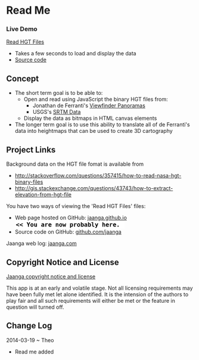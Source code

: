 Read Me
=======

### Live Demo

[Read HGT Files]( http://jaanga.github.io/terrain-plus/cookbook/read-hgt-files/latest/ )

* Takes a few seconds to load and display the data
* [Source code]( https://github.com/jaanga/terrain-plus/blob/gh-pages/cookbook/read-hgt-files/r1/read-hgt-files-r1.html )


## Concept

* The short term goal is to be able to:
	* Open and read using JavaScript the binary HGT files from:
		* Jonathan de Ferranti's [Viewfinder Panoramas]( http://www.viewfinderpanoramas.org/dem3.html )
		* USGS's [SRTM Data]( http://dds.cr.usgs.gov/srtm/ )
	* Display the data as bitmaps in HTML canvas elements
* The longer term goal is to use this ability to translate all of de Ferranti's data into heightmaps that can be used to create 3D cartography


<!--
## Features


## Road Map


## Issues /Bugs
-->

## Project Links

Background data on the HGT file fomat is available from

* <http://stackoverflow.com/questions/357415/how-to-read-nasa-hgt-binary-files>
* <http://gis.stackexchange.com/questions/43743/how-to-extract-elevation-from-hgt-file>


You have two ways of viewing the 'Read HGT Files' files:

* Web page hosted on GitHub: [jaanga.github.io]( http://jaanga.github.io/terrain-plus/cookbook/read-hgt-files/ "view the files as apps." ) <input value="<< You are now probably here." size=28 style="font:bold 12pt monospace;border-width:0;" >  
* Source code on GitHub: [github.com/jaanga]( https://github.com/jaanga/terrain-plus/tree/gh-pages/cookbook/read-hgt-files "View the files as source code." ) <scan style=display:none ><< You are now probably here.</scan>

Jaanga web log: [jaanga.com]( http://jaanga.com )

## Copyright Notice and License

[Jaanga copyright notice and license]( https://github.com/jaanga/jaanga.github.io/blob/master/jaanga-copyright-and-mit-license.md )

This app is at an early and volatile stage. Not all licensing requirements may have been fully met let alone identified. It is the intension of the authors to play fair and all such requirements will either be met or the feature in question will turned off.


## Change Log

2014-03-19 ~ Theo

* Read me added



